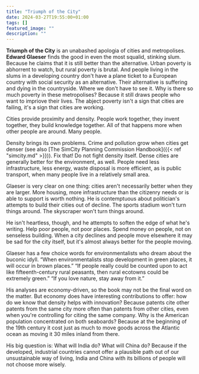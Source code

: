```yaml
---
title: "Triumph of the City"
date: 2024-03-27T19:55:00+01:00
tags: []
featured_image: ""
description: ""
---
```

**Triumph of the City** is an unabashed apologia of cities and metropolises. **Edward Glaeser** finds the good in even the most squalid, stinking slum. Because he claims that it is still better than the alternative. Urban poverty is abhorrent to watch, but rural poverty is brutal. And people living in the slums in a developing country don't have a plane ticket to a European country with social security as an alternative. Their alternative is suffering and dying in the countryside. Where we don't have to see it. Why is there so much poverty in these metropolises? Because it still draws people who want to impriove their lives. The abject poverty isn't a sign that cities are failing, it's a sign that cities are working.

Cities provide proximity and density. People work together, they invent together, they build knowledge together. All of that happens more when other people are around. Many people.

Density brings its own problems. Crime and pollution grow when cities get denser (see also [The SimCity Planning Commission Handbook]({{< ref "simcity.md" >}})). Fix that! Do not fight density itself. Dense cities are generally better for the environment, as well. People need less infrastructure, less energy, waste disposal is more efficient, as is public transport, when many people live in a relatively small area.

Glaeser is very clear on one thing: cities aren't necessarily better when they are larger. More housing, more infrastructure than the citizenry needs or is able to support is worth nothing. He is contemptuous about politician's attempts to build their cities out of decline. The sports stadium won't turn things around. The skyscraper won't turn things around.

He isn't heartless, though, and he attempts to soften the edge of what he's writing. Help poor people, not poor places. Spend money on people, not on senseless building. When a city declines and people move elsewhere it may be sad for the city itself, but it's almost always better for the people moving.

Glaeser has a few choice words for environmentalists who dream about the buconic idyll. “When environmentalists stop development in green places, it will occur in brown places.” “If people really could be counted upon to act like fifteenth-century rural peasants, then rural ecotowns could be extremely green.” “If you love nature, stay away from it.”

His analyses are economy-driven, so the book may not be the final word on the matter. But economy does have interesting contributions to offer: how do we know that density helps with innovation? Because patents cite other patents from the same city more often than patents from other cities, even when you're controlling for citing the same company. Why is the American population concentrated on both seaboards? Because at the beginning of the 19th century it cost just as much to move goods across the Atlantic ocean as moving it 30 miles inland from there.

His big question is: What will India do? What will China do? Because if the developed, industrial countries cannot offer a plausible path out of our unsustainable way of living, India and China with its billions of people will not choose more wisely.
